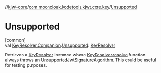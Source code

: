 //[kjwt-core](../../index.md)/[com.mooncloak.kodetools.kjwt.core.key](index.md)/[Unsupported](-unsupported.md)

# Unsupported

[common]\
val [KeyResolver.Companion](-key-resolver/-companion/index.md).[Unsupported](-unsupported.md): [KeyResolver](-key-resolver/index.md)

Retrieves a [KeyResolver](-key-resolver/index.md) instance whose [KeyResolver.resolve](-key-resolver/resolve.md) function always throws an [UnsupportedJwtSignatureAlgorithm](../com.mooncloak.kodetools.kjwt.core/-unsupported-jwt-signature-algorithm/index.md). This could be useful for testing purposes.

